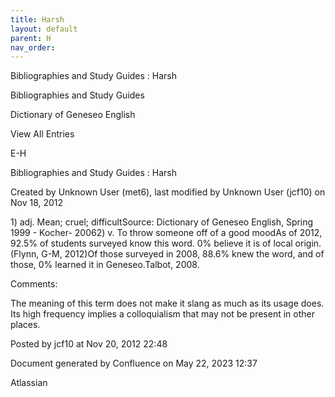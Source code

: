```yaml
---
title: Harsh
layout: default
parent: H
nav_order:
---
```


Bibliographies and Study Guides : Harsh

Bibliographies and Study Guides

Dictionary of Geneseo English

View All Entries

E-H

Bibliographies and Study Guides : Harsh

Created by  Unknown User (met6), last modified by  Unknown User (jcf10) on Nov 18, 2012

1) adj. Mean; cruel; difficultSource: Dictionary of Geneseo English, Spring 1999 - Kocher- 20062) v. To throw someone off of a good moodAs of 2012, 92.5% of students surveyed know this word. 0% believe it is of local origin.(Flynn, G-M, 2012)Of those surveyed in 2008, 88.6% knew the word, and of those, 0% learned it in Geneseo.Talbot, 2008.

Comments:

The meaning of this term does not make it slang as much as its usage does. Its high frequency implies a colloquialism that may not be present in other places.

Posted by jcf10 at Nov 20, 2012 22:48

Document generated by Confluence on May 22, 2023 12:37

Atlassian
